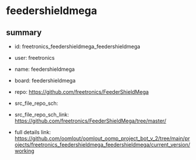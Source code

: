 # feedershieldmega
 
## summary 
* id: freetronics_feedershieldmega_feedershieldmega
* user: freetronics
* name: feedershieldmega
* board: feedershieldmega
* repo: https://github.com/freetronics/FeederShieldMega



* src_file_repo_sch: 
* src_file_repo_sch_link: https://github.com/freetronics/FeederShieldMega/tree/master/
* full details link: https://github.com/oomlout/oomlout_oomp_project_bot_v_2/tree/main/projects/freetronics_feedershieldmega_feedershieldmega/current_version/working  







